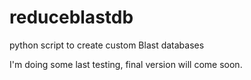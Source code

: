 # reduceblastdb
python script to create custom Blast databases

I'm doing some last testing, final version will come soon.
